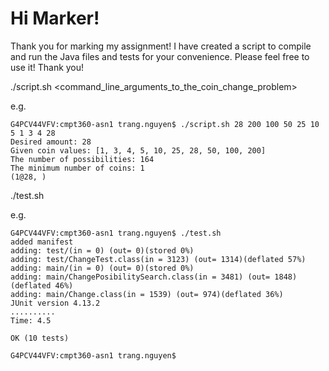 # Hi Marker!
Thank you for marking my assignment!
I have created a script to compile and run the Java files and tests for your convenience. Please feel free to use it!
Thank you!

./script.sh <command_line_arguments_to_the_coin_change_problem>

e.g.
```
G4PCV44VFV:cmpt360-asn1 trang.nguyen$ ./script.sh 28 200 100 50 25 10 5 1 3 4 28
Desired amount: 28
Given coin values: [1, 3, 4, 5, 10, 25, 28, 50, 100, 200]
The number of possibilities: 164
The minimum number of coins: 1
(1@28, )
```

./test.sh

e.g.
```
G4PCV44VFV:cmpt360-asn1 trang.nguyen$ ./test.sh
added manifest
adding: test/(in = 0) (out= 0)(stored 0%)
adding: test/ChangeTest.class(in = 3123) (out= 1314)(deflated 57%)
adding: main/(in = 0) (out= 0)(stored 0%)
adding: main/ChangePosibilitySearch.class(in = 3481) (out= 1848)(deflated 46%)
adding: main/Change.class(in = 1539) (out= 974)(deflated 36%)
JUnit version 4.13.2
..........
Time: 4.5

OK (10 tests)

G4PCV44VFV:cmpt360-asn1 trang.nguyen$ 
```